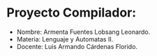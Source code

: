 # Proyecto Compilador: 

- Nombre: Armenta Fuentes Lobsang Leonardo.
- Materia: Lenguaje y Automatas II.
- Docente: Luis Armando Cárdenas Florido.




